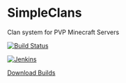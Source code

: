 SimpleClans
==========

Clan system for PVP Minecraft Servers

[![Build Status](https://travis-ci.org/marcelo-mason/SimpleClans.svg)](https://travis-ci.org/marcelo-mason/SimpleClans)

[![Jenkins](http://www.jebriggs.com/php/jenkins-icon.png)](http://repo.sacredlabyrinth.net:8080/SimpleClans)

[Download Builds](http://repo.sacredlabyrinth.net:8080/SimpleClans)